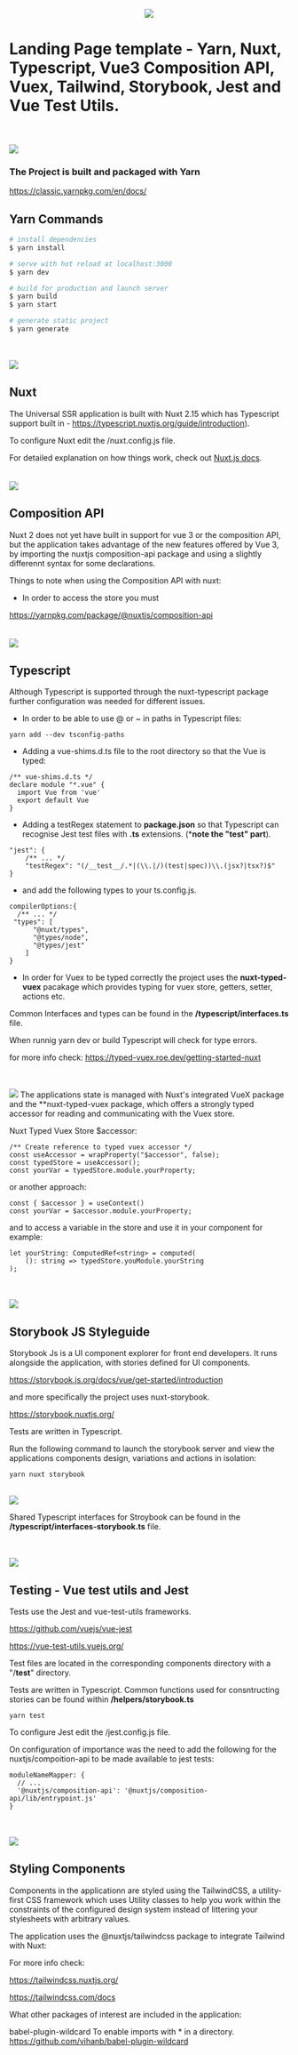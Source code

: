 <p align="center">  
  <img src="./readme-assets/technology-logos.jpg" />
</p>

# Landing Page template - Yarn, Nuxt, Typescript, Vue3 Composition API, Vuex, Tailwind, Storybook, Jest and Vue Test Utils.
<br/><br/>
<img src="./readme-assets/yarn-logo.jpg" />

### The Project is built and packaged with Yarn

https://classic.yarnpkg.com/en/docs/

## Yarn Commands

```bash
# install dependencies
$ yarn install

# serve with hot reload at localhost:3000
$ yarn dev

# build for production and launch server
$ yarn build
$ yarn start

# generate static project
$ yarn generate
```
<br/>
<br/>
<img src="./readme-assets/nuxt-logo.jpg" />

## Nuxt
The Universal SSR application is built with Nuxt 2.15 which has Typescript support built in - https://typescript.nuxtjs.org/guide/introduction).

To configure Nuxt edit the /nuxt.config.js file.

For detailed explanation on how things work, check out [Nuxt.js docs](https://nuxtjs.org).
<br/><br/><br/>
<img src="./readme-assets/vue3-logo.jpg" />

## Composition API
Nuxt 2 does not yet have built in support for vue 3 or the composition API, but the application takes advantage of the new features offered by Vue 3, by importing the nuxtjs composition-api package and using a slightly differennt syntax for some declarations.

Things to note when using the Composition API with nuxt:

- In order to access the store you must 

https://yarnpkg.com/package/@nuxtjs/composition-api
<br/><br/><br/>
<img src="./readme-assets/typescript-logo.jpg" />

## Typescript
Although Typescript is supported through the nuxt-typescript package further configuration was needed for different issues.

- In order to be able to use @ or ~ in paths in Typescript files:

```
yarn add --dev tsconfig-paths
```

- Adding a vue-shims.d.ts file to the root directory so that the Vue is typed:

```
/** vue-shims.d.ts */
declare module "*.vue" {
  import Vue from 'vue'
  export default Vue
}
```

- Adding a testRegex statement to **package.json** so that Typescript can recognise Jest test files with **.ts** extensions. (***note the "__test__" part**). 

```
"jest": {
    /** ... */
    "testRegex": "(/__test__/.*|(\\.|/)(test|spec))\\.(jsx?|tsx?)$"
}
```

- and add the following types to your ts.config.js.

```
compilerOptions:{
  /** ... */
 "types": [
      "@nuxt/types",
      "@types/node",
      "@types/jest"
    ]
}
```

- In order for Vuex to be typed correctly the project uses the **nuxt-typed-vuex** pacakage which provides typing for vuex store, getters, setter, actions etc.

Common Interfaces and types can be found in the **/typescript/interfaces.ts** file.

When runnig yarn dev or build Typescript will check for type errors.

for more info check:
https://typed-vuex.roe.dev/getting-started-nuxt

<br/><br/>
<img src="./readme-assets/vuex-logo.jpg" />
The applications state is managed with Nuxt's integrated VueX package and the **nuxt-typed-vuex package, which offers a strongly typed accessor for reading and communicating with the Vuex store.

Nuxt Typed Vuex Store $accessor:

```
/** Create reference to typed vuex accessor */
const useAccessor = wrapProperty("$accessor", false);
const typedStore = useAccessor();
const yourVar = typedStore.module.yourProperty;
```
or another approach:

```
const { $accessor } = useContext()
const yourVar = $accessor.module.yourProperty;
```

and to access a variable in the store and use it in your component for example:

```
let yourString: ComputedRef<string> = computed(
    (): string => typedStore.youModule.yourString
);
```

<br/><br/>
<img src="./readme-assets/storybook-logo.jpg" />

## Storybook JS Styleguide
Storybook Js is a UI component explorer for front end developers. It runs alongside the application, with stories defined for UI components.

https://storybook.js.org/docs/vue/get-started/introduction

and more specifically the project uses nuxt-storybook.

https://storybook.nuxtjs.org/

Tests are written in Typescript.

Run the following command to launch the storybook server and view the applications components design, variations and actions in isolation:

```
yarn nuxt storybook
```
<br/>
<img src="./readme-assets/storybook.png" />

Shared Typescript interfaces for Stroybook can be found in the **/typescript/interfaces-storybook.ts** file.

<br/><br/>
<img src="./readme-assets/jest-logo.jpg" />

## Testing - Vue test utils and Jest

Tests use the Jest and vue-test-utils frameworks. 

https://github.com/vuejs/vue-jest

https://vue-test-utils.vuejs.org/

Test files are located in the corresponding components directory with a "/__test__" directory. 

Tests are written in Typescript. Common functions used for consntructing stories can be found within **/helpers/storybook.ts**

```
yarn test
```

To configure Jest edit the /jest.config.js file.

On configuration of importance was the need to add the following for the nuxtjs/compoition-api to be made available to jest tests:

```
moduleNameMapper: {
  // ...
  '@nuxtjs/composition-api': '@nuxtjs/composition-api/lib/entrypoint.js'
}
```

<br/><br/>
<img src="./readme-assets/tailwind-logo.jpg" />

## Styling Components

Components in the applicationn are styled using the TailwindCSS, a utility-first CSS framework which uses Utility classes to help you work within the constraints of the configured design system instead of littering your stylesheets with arbitrary values.

The application uses the @nuxtjs/tailwindcss package to integrate Tailwind with Nuxt:

For more info check:

https://tailwindcss.nuxtjs.org/

https://tailwindcss.com/docs

What other packages of interest are included in the application:

babel-plugin-wildcard
To enable imports with * in a directory.
https://github.com/vihanb/babel-plugin-wildcard







